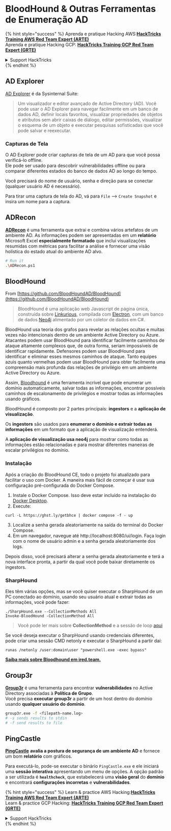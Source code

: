 # BloodHound & Outras Ferramentas de Enumeração AD

{% hint style="success" %}
Aprenda e pratique Hacking AWS:<img src="/.gitbook/assets/arte.png" alt="" data-size="line">[**HackTricks Training AWS Red Team Expert (ARTE)**](https://training.hacktricks.xyz/courses/arte)<img src="/.gitbook/assets/arte.png" alt="" data-size="line">\
Aprenda e pratique Hacking GCP: <img src="/.gitbook/assets/grte.png" alt="" data-size="line">[**HackTricks Training GCP Red Team Expert (GRTE)**<img src="/.gitbook/assets/grte.png" alt="" data-size="line">](https://training.hacktricks.xyz/courses/grte)

<details>

<summary>Support HackTricks</summary>

* Confira os [**planos de assinatura**](https://github.com/sponsors/carlospolop)!
* **Junte-se ao** 💬 [**grupo do Discord**](https://discord.gg/hRep4RUj7f) ou ao [**grupo do telegram**](https://t.me/peass) ou **siga**-nos no **Twitter** 🐦 [**@hacktricks\_live**](https://twitter.com/hacktricks\_live)**.**
* **Compartilhe truques de hacking enviando PRs para o** [**HackTricks**](https://github.com/carlospolop/hacktricks) e [**HackTricks Cloud**](https://github.com/carlospolop/hacktricks-cloud) repositórios do github.

</details>
{% endhint %}

## AD Explorer

[AD Explorer](https://docs.microsoft.com/en-us/sysinternals/downloads/adexplorer) é da Sysinternal Suite:

> Um visualizador e editor avançado de Active Directory (AD). Você pode usar o AD Explorer para navegar facilmente em um banco de dados AD, definir locais favoritos, visualizar propriedades de objetos e atributos sem abrir caixas de diálogo, editar permissões, visualizar o esquema de um objeto e executar pesquisas sofisticadas que você pode salvar e reexecutar.

### Capturas de Tela

O AD Explorer pode criar capturas de tela de um AD para que você possa verificá-lo offline.\
Ele pode ser usado para descobrir vulnerabilidades offline ou para comparar diferentes estados do banco de dados AD ao longo do tempo.

Você precisará do nome de usuário, senha e direção para se conectar (qualquer usuário AD é necessário).

Para tirar uma captura de tela do AD, vá para `File` --> `Create Snapshot` e insira um nome para a captura.

## ADRecon

[**ADRecon**](https://github.com/adrecon/ADRecon) é uma ferramenta que extrai e combina vários artefatos de um ambiente AD. As informações podem ser apresentadas em um **relatório** Microsoft Excel **especialmente formatado** que inclui visualizações resumidas com métricas para facilitar a análise e fornecer uma visão holística do estado atual do ambiente AD alvo.
```bash
# Run it
.\ADRecon.ps1
```
## BloodHound

From [https://github.com/BloodHoundAD/BloodHound](https://github.com/BloodHoundAD/BloodHound)

> BloodHound é uma aplicação web Javascript de página única, construída sobre [Linkurious](http://linkurio.us/), compilada com [Electron](http://electron.atom.io/), com um banco de dados [Neo4j](https://neo4j.com/) alimentado por um coletor de dados em C#.

BloodHound usa teoria dos grafos para revelar as relações ocultas e muitas vezes não intencionais dentro de um ambiente Active Directory ou Azure. Atacantes podem usar BloodHound para identificar facilmente caminhos de ataque altamente complexos que, de outra forma, seriam impossíveis de identificar rapidamente. Defensores podem usar BloodHound para identificar e eliminar esses mesmos caminhos de ataque. Tanto equipes azuis quanto vermelhas podem usar BloodHound para obter facilmente uma compreensão mais profunda das relações de privilégio em um ambiente Active Directory ou Azure.

Assim, [Bloodhound](https://github.com/BloodHoundAD/BloodHound) é uma ferramenta incrível que pode enumerar um domínio automaticamente, salvar todas as informações, encontrar possíveis caminhos de escalonamento de privilégios e mostrar todas as informações usando gráficos.

BloodHound é composto por 2 partes principais: **ingestors** e a **aplicação de visualização**.

Os **ingestors** são usados para **enumerar o domínio e extrair todas as informações** em um formato que a aplicação de visualização entenderá.

A **aplicação de visualização usa neo4j** para mostrar como todas as informações estão relacionadas e para mostrar diferentes maneiras de escalar privilégios no domínio.

### Instalação
Após a criação do BloodHound CE, todo o projeto foi atualizado para facilitar o uso com Docker. A maneira mais fácil de começar é usar sua configuração pré-configurada do Docker Compose.

1. Instale o Docker Compose. Isso deve estar incluído na instalação do [Docker Desktop](https://www.docker.com/products/docker-desktop/).
2. Execute:
```
curl -L https://ghst.ly/getbhce | docker compose -f - up
```
3. Localize a senha gerada aleatoriamente na saída do terminal do Docker Compose.  
4. Em um navegador, navegue até http://localhost:8080/ui/login. Faça login com o nome de usuário admin e a senha gerada aleatoriamente dos logs.

Depois disso, você precisará alterar a senha gerada aleatoriamente e terá a nova interface pronta, a partir da qual você pode baixar diretamente os ingestors.

### SharpHound

Eles têm várias opções, mas se você quiser executar o SharpHound de um PC conectado ao domínio, usando seu usuário atual e extrair todas as informações, você pode fazer:
```
./SharpHound.exe --CollectionMethods All
Invoke-BloodHound -CollectionMethod All
```
> Você pode ler mais sobre **CollectionMethod** e a sessão de loop [aqui](https://support.bloodhoundenterprise.io/hc/en-us/articles/17481375424795-All-SharpHound-Community-Edition-Flags-Explained)

Se você deseja executar o SharpHound usando credenciais diferentes, pode criar uma sessão CMD netonly e executar o SharpHound a partir daí:
```
runas /netonly /user:domain\user "powershell.exe -exec bypass"
```
[**Saiba mais sobre Bloodhound em ired.team.**](https://ired.team/offensive-security-experiments/active-directory-kerberos-abuse/abusing-active-directory-with-bloodhound-on-kali-linux)

## Group3r

[**Group3r**](https://github.com/Group3r/Group3r) é uma ferramenta para encontrar **vulnerabilidades** no Active Directory associadas à **Política de Grupo**. \
Você precisa **executar group3r** a partir de um host dentro do domínio usando **qualquer usuário do domínio**.
```bash
group3r.exe -f <filepath-name.log>
# -s sends results to stdin
# -f send results to file
```
## PingCastle

[**PingCastle**](https://www.pingcastle.com/documentation/) **avalia a postura de segurança de um ambiente AD** e fornece um bom **relatório** com gráficos.

Para executá-lo, pode-se executar o binário `PingCastle.exe` e ele iniciará uma **sessão interativa** apresentando um menu de opções. A opção padrão a ser utilizada é **`healthcheck`**, que estabelecerá uma **visão geral** do **domínio** e encontrará **configurações incorretas** e **vulnerabilidades**.&#x20;

{% hint style="success" %}
Learn & practice AWS Hacking:<img src="/.gitbook/assets/arte.png" alt="" data-size="line">[**HackTricks Training AWS Red Team Expert (ARTE)**](https://training.hacktricks.xyz/courses/arte)<img src="/.gitbook/assets/arte.png" alt="" data-size="line">\
Learn & practice GCP Hacking: <img src="/.gitbook/assets/grte.png" alt="" data-size="line">[**HackTricks Training GCP Red Team Expert (GRTE)**<img src="/.gitbook/assets/grte.png" alt="" data-size="line">](https://training.hacktricks.xyz/courses/grte)

<details>

<summary>Support HackTricks</summary>

* Check the [**subscription plans**](https://github.com/sponsors/carlospolop)!
* **Join the** 💬 [**Discord group**](https://discord.gg/hRep4RUj7f) or the [**telegram group**](https://t.me/peass) or **follow** us on **Twitter** 🐦 [**@hacktricks\_live**](https://twitter.com/hacktricks\_live)**.**
* **Share hacking tricks by submitting PRs to the** [**HackTricks**](https://github.com/carlospolop/hacktricks) and [**HackTricks Cloud**](https://github.com/carlospolop/hacktricks-cloud) github repos.

</details>
{% endhint %}
